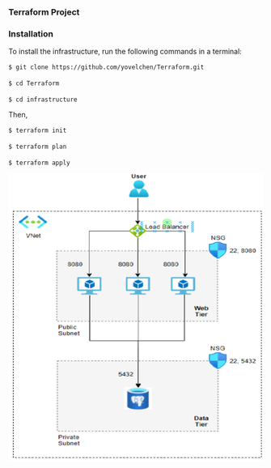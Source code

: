 ### Terraform Project


### Installation  
To install the infrastructure, run the following commands in a terminal:  
    
```
$ git clone https://github.com/yovelchen/Terraform.git
    
$ cd Terraform

$ cd infrastructure  
```
Then, 
```
$ terraform init

$ terraform plan  

$ terraform apply
```

![architecture](map.png)


